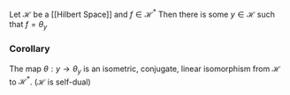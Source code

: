 Let $\mathcal{H}$ be a [[Hilbert Space]] and $f\in \mathcal{H}^{*}$
Then there is some $y\in \mathcal{H}$ such that $f=\theta_{y}$

### Corollary
The map $\theta:y\to \theta_y$ is an isometric, conjugate, linear isomorphism from $\mathcal{H}$ to $\mathcal{H}^{*}$. ($\mathcal{H}$ is self-dual)

